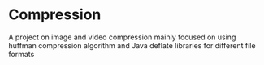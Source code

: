 # Compression
A project on image and video compression mainly focused on using huffman compression algorithm and Java deflate libraries for different file formats 

